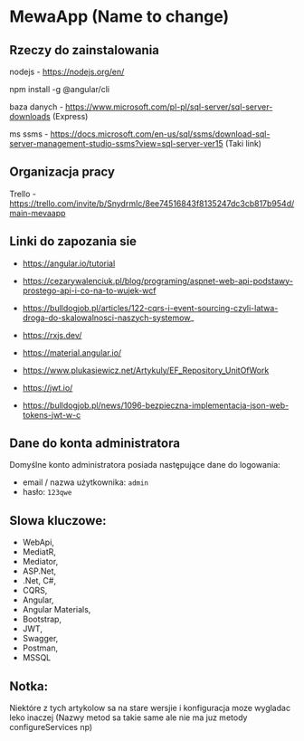 # MewaApp (Name to change)

## Rzeczy do zainstalowania

nodejs - https://nodejs.org/en/

npm install -g @angular/cli

baza danych - https://www.microsoft.com/pl-pl/sql-server/sql-server-downloads
(Express)

ms ssms - https://docs.microsoft.com/en-us/sql/ssms/download-sql-server-management-studio-ssms?view=sql-server-ver15
(Taki link)


## Organizacja pracy

Trello - https://trello.com/invite/b/SnydrmIc/8ee74516843f8135247dc3cb817b954d/main-mevaapp


## Linki do zapozania sie

* https://angular.io/tutorial

* https://cezarywalenciuk.pl/blog/programing/aspnet-web-api-podstawy-prostego-api-i-co-na-to-wujek-wcf

* https://bulldogjob.pl/articles/122-cqrs-i-event-sourcing-czyli-latwa-droga-do-skalowalnosci-naszych-systemow_

* https://rxjs.dev/

* https://material.angular.io/

* https://www.plukasiewicz.net/Artykuly/EF_Repository_UnitOfWork

* https://jwt.io/

* https://bulldogjob.pl/news/1096-bezpieczna-implementacja-json-web-tokens-jwt-w-c

## Dane do konta administratora
Domyślne konto administratora posiada następujące dane do logowania:
* email / nazwa użytkownika: `admin`
* hasło: `123qwe`


## Slowa kluczowe:
* WebApi, 
* MediatR, 
* Mediator, 
* ASP.Net, 
* .Net, C#, 
* CQRS, 
* Angular, 
* Angular Materials, 
* Bootstrap, 
* JWT, 
* Swagger, 
* Postman, 
* MSSQL

## Notka:
Niektóre z tych artykolow sa na stare wersjie i konfiguracja moze wygladac leko inaczej (Nazwy metod sa takie same ale nie ma juz metody configureServices np)